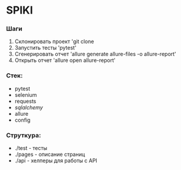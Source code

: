 # SPIKI

### Шаги
1. Склонировать проект 'git clone  
3. Запустить тесты 'pytest'
4. Сгенерировать отчет 'allure generate allure-files -o allure-report'
5. Открыть отчет 'allure open allure-report'

### Стек:
- pytest
- selenium
- requests
- _sqlalchemy_
- allure
- config

### Струткура:  
- ./test - тесты
- ./pages - описание страниц
- ./api - хелперы для работы с API